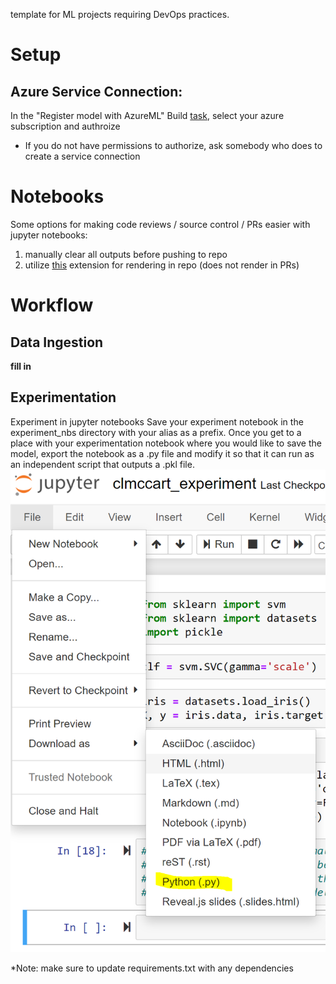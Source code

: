 
template for ML projects requiring DevOps practices.

# Setup
## Azure Service Connection:
In the "Register model with AzureML" Build [task](https://dev.azure.com/clmccarthy/mlopstemplate/_apps/hub/ms.vss-ciworkflow.build-ci-hub?_a=edit-build-definition&id=3), select your azure subscription and authroize
- If you do not have permissions to authorize, ask somebody who does to create a service connection

# Notebooks
Some options for making code reviews / source control / PRs easier with jupyter notebooks:
1) manually clear all outputs before pushing to repo
2) utilize [this](https://marketplace.visualstudio.com/items?itemName=ms-air-aiagility.ipynb-renderer) extension for rendering in repo (does not render in PRs)

# Workflow
## Data Ingestion
**fill in**

## Experimentation
Experiment in jupyter notebooks 
Save your experiment notebook in the experiment_nbs directory with your alias as a prefix.
Once you get to a place with your experimentation notebook where you would like to save the model, export the notebook as a .py file and modify it so that it can run as an independent script that outputs a .pkl file.
![image guide for exporting](materials/exportaspy.png)

*Note: make sure to update requirements.txt with any dependencies